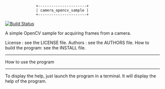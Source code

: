                   +----------------------+
                  | camera_opencv_sample |
                  +----------------------+

[![Build Status](https://travis-ci.org/arnaud-ramey/camera_opencv_sample.svg)](https://travis-ci.org/arnaud-ramey/camera_opencv_sample)

A simple OpenCV sample for acquiring frames from a camera.

License :                  see the LICENSE file.
Authors :                  see the AUTHORS file.
How to build the program:  see the INSTALL file.

________________________________________________________________________________

How to use the program
________________________________________________________________________________
To display the help, just launch the program in a terminal.
It will display the help of the program.

